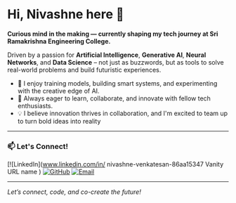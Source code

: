 # Hi, Nivashne here 👋

**Curious mind in the making — currently shaping my tech journey at Sri Ramakrishna Engineering College.**

Driven by a passion for **Artificial Intelligence**, **Generative AI**, **Neural Networks**, and **Data Science** – not just as buzzwords, but as tools to solve real-world problems and build futuristic experiences.

- 🤖 I enjoy training models, building smart systems, and experimenting with the creative edge of AI.
- 🧠 Always eager to learn, collaborate, and innovate with fellow tech enthusiasts.
- 💡 I believe innovation thrives in collaboration, and I'm excited to team up to turn bold ideas into reality


---

### 📫 Let's Connect!

[![LinkedIn](www.linkedin.com/in/
nivashne-venkatesan-86aa15347
Vanity URL name
)
[![GitHub](https://img.shields.io/badge/GitHub-222?logo=github)](https://github.com/Nivashne)
[![Email](https://img.shields.io/badge/Email-red?logo=gmail)](mailto:nivashnevenkatesan@email.com)

---

*Let’s connect, code, and co-create the future!*

